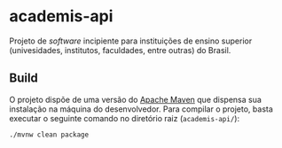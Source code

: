 # academis-api

Projeto de _software_ incipiente para instituições de ensino superior (univesidades, institutos, faculdades, entre outras) do Brasil.

## Build

O projeto dispõe de uma versão do [Apache Maven](http://maven.apache.org/) que dispensa sua instalação na máquina do desenvolvedor. Para compilar o projeto, basta executar o seguinte comando no diretório raiz (`academis-api/`):

`./mvnw clean package`
